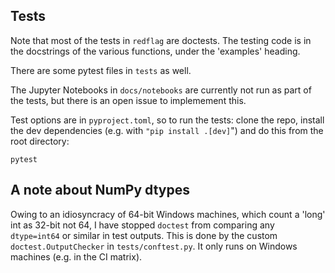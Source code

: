 ## Tests

Note that most of the tests in `redflag` are doctests. The testing code is in the docstrings of the various functions, under the 'examples' heading.

There are some pytest files in `tests` as well.

The Jupyter Notebooks in `docs/notebooks` are currently not run as part of the tests, but there is an open issue to implemement this.

Test options are in `pyproject.toml`, so to run the tests: clone the repo, install the dev dependencies (e.g. with `"pip install .[dev]`") and do this from the root directory:

    pytest


## A note about NumPy dtypes

Owing to an idiosyncracy of 64-bit Windows machines, which count a 'long' int as 32-bit not 64, I have stopped `doctest` from comparing any `dtype=int64` or similar in test outputs. This is done by the custom `doctest.OutputChecker` in `tests/conftest.py`. It only runs on Windows
machines (e.g. in the CI matrix).

